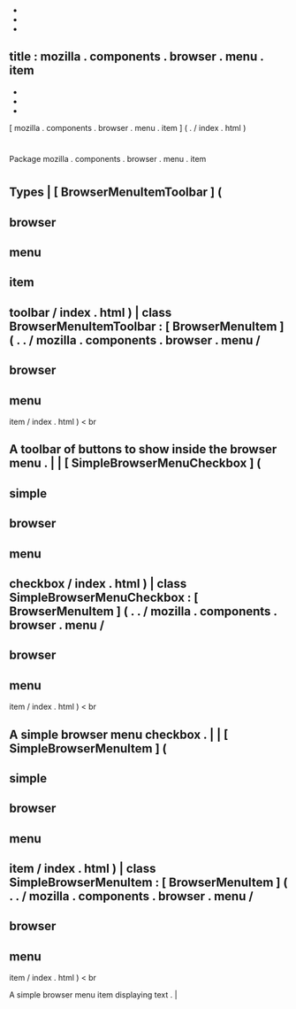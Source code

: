 -
-
-
title
:
mozilla
.
components
.
browser
.
menu
.
item
-
-
-
-
[
mozilla
.
components
.
browser
.
menu
.
item
]
(
.
/
index
.
html
)
#
#
Package
mozilla
.
components
.
browser
.
menu
.
item
#
#
#
Types
|
[
BrowserMenuItemToolbar
]
(
-
browser
-
menu
-
item
-
toolbar
/
index
.
html
)
|
class
BrowserMenuItemToolbar
:
[
BrowserMenuItem
]
(
.
.
/
mozilla
.
components
.
browser
.
menu
/
-
browser
-
menu
-
item
/
index
.
html
)
<
br
>
A
toolbar
of
buttons
to
show
inside
the
browser
menu
.
|
|
[
SimpleBrowserMenuCheckbox
]
(
-
simple
-
browser
-
menu
-
checkbox
/
index
.
html
)
|
class
SimpleBrowserMenuCheckbox
:
[
BrowserMenuItem
]
(
.
.
/
mozilla
.
components
.
browser
.
menu
/
-
browser
-
menu
-
item
/
index
.
html
)
<
br
>
A
simple
browser
menu
checkbox
.
|
|
[
SimpleBrowserMenuItem
]
(
-
simple
-
browser
-
menu
-
item
/
index
.
html
)
|
class
SimpleBrowserMenuItem
:
[
BrowserMenuItem
]
(
.
.
/
mozilla
.
components
.
browser
.
menu
/
-
browser
-
menu
-
item
/
index
.
html
)
<
br
>
A
simple
browser
menu
item
displaying
text
.
|
